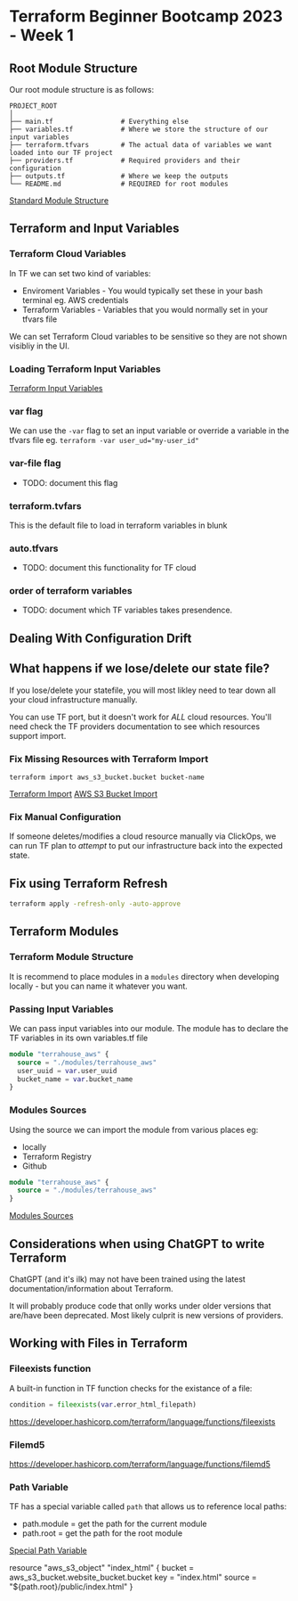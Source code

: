 # Terraform Beginner Bootcamp 2023 - Week 1

## Root Module Structure

Our root module structure is as follows:

```
PROJECT_ROOT
│
├── main.tf                 # Everything else
├── variables.tf            # Where we store the structure of our input variables
├── terraform.tfvars        # The actual data of variables we want loaded into our TF project
├── providers.tf            # Required providers and their configuration
├── outputs.tf              # Where we keep the outputs
└── README.md               # REQUIRED for root modules
```

[Standard Module Structure](https://developer.hashicorp.com/terraform/language/modules/develop/structure)

## Terraform and Input Variables

### Terraform Cloud Variables

In TF we can set two kind of variables:
- Enviroment Variables - You would typically set these in your bash terminal eg. AWS credentials
- Terraform Variables - Variables that you would normally set in your tfvars file

We can set Terraform Cloud variables to be sensitive so they are not shown visibliy in the UI.

### Loading Terraform Input Variables

[Terraform Input Variables](https://developer.hashicorp.com/terraform/language/values/variables)


### var flag
We can use the `-var` flag to set an input variable or override a variable in the tfvars file eg. `terraform -var user_ud="my-user_id"`

### var-file flag

- TODO: document this flag

### terraform.tvfars

This is the default file to load in terraform variables in blunk

### auto.tfvars

- TODO: document this functionality for TF cloud

### order of terraform variables

- TODO: document which TF variables takes presendence.

## Dealing With Configuration Drift

## What happens if we lose/delete our state file?

If you lose/delete your statefile, you will most likley need to tear down all your cloud infrastructure manually.

You can use TF port, but it doesn't work for *ALL* cloud resources. You'll need check the TF providers documentation to see which resources support import.

### Fix Missing Resources with Terraform Import

`terraform import aws_s3_bucket.bucket bucket-name`

[Terraform Import](https://developer.hashicorp.com/terraform/cli/import)
[AWS S3 Bucket Import](https://registry.terraform.io/providers/hashicorp/aws/latest/docs/resources/s3_bucket#import)

### Fix Manual Configuration

If someone deletes/modifies a cloud resource manually via ClickOps, we can run TF plan to *attempt* to put our infrastructure back into the expected state.

## Fix using Terraform Refresh

```sh
terraform apply -refresh-only -auto-approve
```

## Terraform Modules

### Terraform Module Structure

It is recommend to place modules in a `modules` directory when developing locally - but you can name it whatever you want.

### Passing Input Variables

We can pass input variables into our module.
The module has to declare the TF variables in its own variables.tf file

```tf
module "terrahouse_aws" {
  source = "./modules/terrahouse_aws"
  user_uuid = var.user_uuid
  bucket_name = var.bucket_name
}
```

### Modules Sources

Using the source we can import the module from various places eg:
- locally
- Terraform Registry
- Github
```tf
module "terrahouse_aws" {
  source = "./modules/terrahouse_aws"
}
```

[Modules Sources](https://developer.hashicorp.com/terraform/language/modules/sources)


## Considerations when using ChatGPT to write Terraform

ChatGPT (and it's ilk) may not have been trained using the latest documentation/information about Terraform.

It will probably produce code that onlly works under older versions that are/have been deprecated. Most likely culprit is new versions of providers.

## Working with Files in Terraform


### Fileexists function

A built-in function in TF function checks for the existance of a file:

```tf
condition = fileexists(var.error_html_filepath)
```

https://developer.hashicorp.com/terraform/language/functions/fileexists

### Filemd5

https://developer.hashicorp.com/terraform/language/functions/filemd5

### Path Variable

TF has a special variable called `path` that allows us to reference local paths:
- path.module = get the path for the current module
- path.root = get the path for the root module

[Special Path Variable](https://developer.hashicorp.com/terraform/language/expressions/references#filesystem-and-workspace-info)


resource "aws_s3_object" "index_html" {
  bucket = aws_s3_bucket.website_bucket.bucket
  key    = "index.html"
  source = "${path.root}/public/index.html"
}
